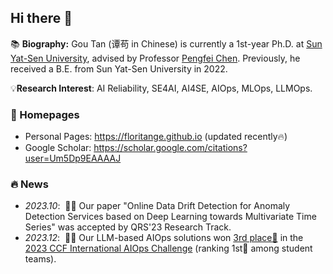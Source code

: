 ## Hi there 👋

📚 **Biography:** Gou Tan (谭苟 in Chinese) is currently a 1st-year Ph.D. at [Sun Yat-Sen University](https://cse.sysu.edu.cn/), advised by Professor [Pengfei Chen](https://cse.sysu.edu.cn/content/3747). Previously, he received a B.E. from Sun Yat-Sen University in 2022.

💡**Research Interest**: AI Reliability, SE4AI, AI4SE, AIOps, MLOps, LLMOps.

### 📎 Homepages
- Personal Pages: https://floritange.github.io (updated recently🔥)
- Google Scholar: https://scholar.google.com/citations?user=Um5Dp9EAAAAJ
<!-- - Linkedin: https://www.linkedin.com/in/rayeren -->
<!-- - DBLP: https://dblp.org/pid/75/6568-6.html -->

### 🔥 News
- *2023.10*: &nbsp;🎉🎉 Our paper "Online Data Drift Detection for Anomaly Detection Services based on Deep Learning towards Multivariate Time Series" was accepted by QRS'23 Research Track.
- *2023.12*: &nbsp;🎉🎉 Our LLM-based AIOps solutions won [3rd place🥉](https://mp.weixin.qq.com/s/KctBL78OgxSOzPXoeGfe5w) in the [2023 CCF International AIOps Challenge](https://www.aiops.cn/aiopschallenge/) \(ranking 1st🏅 among student teams\).

<!-- ### 💻 Selected Research Papers
#### 🎙 Audio and Speech Processing
- `ICLR 2024` [Mega-TTS 2: Boosting Prompting Mechanisms for Zero-Shot Speech Synthesis](https://openreview.net/forum?id=mvMI3N4AvD), Ziyue Jiang, Jinglin Liu, **Yi Ren**, et al. 
#### 👄 Talkingface Generation
#### 📚 Machine Translation 
#### 🎼 Music Generation 
#### 🧑‍🎨 Generative Model -->